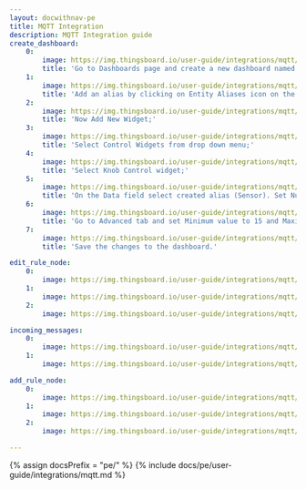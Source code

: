 ```yaml
---
layout: docwithnav-pe
title: MQTT Integration
description: MQTT Integration guide
create_dashboard:
    0:
        image: https://img.thingsboard.io/user-guide/integrations/mqtt/mqtt-integration-create-new-dashboard-1-pe.png
        title: 'Go to Dashboards page and create a new dashboard named MQTT RPC. Open this dashboard;'
    1:
        image: https://img.thingsboard.io/user-guide/integrations/mqtt/mqtt-integration-create-new-dashboard-2-pe.png
        title: 'Add an alias by clicking on Entity Aliases icon on the top-right. Name the alias (Sensor, for example), select filter type "Single Entity", type "Device" and choose our SN-001 sensor. Press Add and then Save;'
    2:
        image: https://img.thingsboard.io/user-guide/integrations/mqtt/mqtt-integration-create-new-dashboard-4-pe.png
        title: 'Now Add New Widget;'
    3:
        image: https://img.thingsboard.io/user-guide/integrations/mqtt/mqtt-integration-create-new-dashboard-5-pe.png
        title: 'Select Control Widgets from drop down menu;'
    4:
        image: https://img.thingsboard.io/user-guide/integrations/mqtt/mqtt-integration-create-new-dashboard-6-pe.png
        title: 'Select Knob Control widget;'
    5:
        image: https://img.thingsboard.io/user-guide/integrations/mqtt/mqtt-integration-create-new-dashboard-7-pe.png
        title: 'On the Data field select created alias (Sensor). Set Number of digits after floating point to 0;'
    6:
        image: https://img.thingsboard.io/user-guide/integrations/mqtt/mqtt-integration-create-new-dashboard-8-pe.png
        title: 'Go to Advanced tab and set Minimum value to 15 and Maximum value to 45. Leave the rest by default. Click Add to create widget;'
    7:
        image: https://img.thingsboard.io/user-guide/integrations/mqtt/mqtt-integration-create-new-dashboard-9-pe.png
        title: 'Save the changes to the dashboard.'

edit_rule_node:
    0:
        image: https://img.thingsboard.io/user-guide/integrations/mqtt/mqtt-integration-create-edit-message-type-switch-1-pe.png
    1:
        image: https://img.thingsboard.io/user-guide/integrations/mqtt/mqtt-integration-create-edit-message-type-switch-2-pe.png
    2:
        image: https://img.thingsboard.io/user-guide/integrations/mqtt/mqtt-integration-create-edit-message-type-switch-3-pe.png

incoming_messages:
    0:
        image: https://img.thingsboard.io/user-guide/integrations/mqtt/mqtt-integration-incoming-messages-2-pe.png
    1:
        image: https://img.thingsboard.io/user-guide/integrations/mqtt/mqtt-integration-incoming-messages-3-pe.png

add_rule_node:
    0:
        image: https://img.thingsboard.io/user-guide/integrations/mqtt/mqtt-integration-integration-downlink-node-1-pe.png
    1:
        image: https://img.thingsboard.io/user-guide/integrations/mqtt/mqtt-integration-integration-downlink-node-2-pe.png
    2:
        image: https://img.thingsboard.io/user-guide/integrations/mqtt/mqtt-integration-integration-downlink-node-3-pe.png

---
```

{% assign docsPrefix = "pe/" %}
{% include docs/pe/user-guide/integrations/mqtt.md %}
